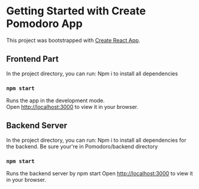 # Getting Started with Create Pomodoro App

This project was bootstrapped with [Create React App](https://github.com/facebook/create-react-app).

## Frontend Part

In the project directory, you can run: Npm i to install all dependencies

### `npm start`

Runs the app in the development mode.\
Open [http://localhost:3000](http://localhost:3000) to view it in your browser.

## Backend Server

In the project directory, you can run: Npm i to install all dependencies for the backend. Be sure your're in Pomodoro/backend directory

### `npm start`

Runs the backend server by npm start
Open [http://localhost:3000](http://localhost:3000) to view it in your browser.
